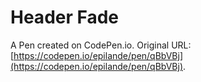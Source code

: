 # Header Fade

A Pen created on CodePen.io. Original URL: [https://codepen.io/epilande/pen/qBbVBj](https://codepen.io/epilande/pen/qBbVBj).

